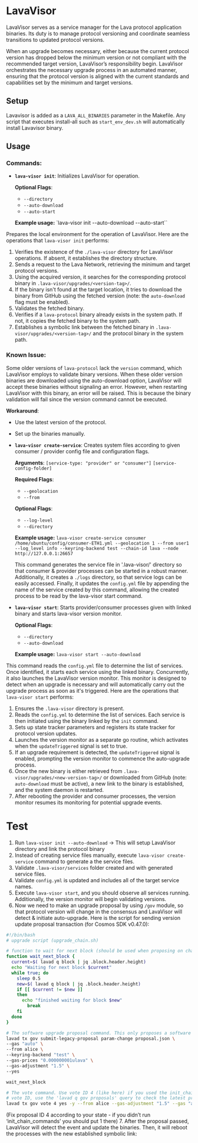 # LavaVisor
LavaVisor serves as a service manager for the Lava protocol application binaries. Its duty is to manage protocol versioning and coordinate seamless transitions to updated protocol versions. 

When an upgrade becomes necessary, either because the current protocol version has dropped below the minimum version or not compliant with the recommended target version, LavaVisor’s responsibility begin. LavaVisor orchestrates the necessary upgrade process in an automated manner, ensuring that the protocol version is aligned with the current standards and capabilities set by the minimum and target versions.

## Setup
Lavavisor is added as a `LAVA_ALL_BINARIES` parameter in the Makefile. Any script that executes install-all such as `start_env_dev.sh` will automatically install Lavavisor binary.

## Usage

### Commands:
- **`lava-visor init`**: Initializes LavaVisor for operation.

  **Optional Flags**:
  - `--directory`
  - `--auto-download`
  - `--auto-start`

  **Example usage:**
  `lava-visor init --auto-download --auto-start``

Prepares the local environment for the operation of LavaVisor.
Here are the operations that `lava-visor init` performs:

1. Verifies the existence of the `./lava-visor` directory for LavaVisor operations. If absent, it establishes the directory structure.
2. Sends a request to the Lava Network, retrieving the minimum and target protocol versions.
3. Using the acquired version, it searches for the corresponding protocol binary in `.lava-visor/upgrades/<version-tag>/`.
4. If the binary isn't found at the target location, it tries to download the binary from GitHub using the fetched version (note: the `auto-download` flag must be enabled).
5. Validates the fetched binary.
6. Verifies if a `lava-protocol` binary already exists in the system path. If not, it copies the fetched binary to the system path.
7. Establishes a symbolic link between the fetched binary in `.lava-visor/upgrades/<version-tag>/` and the protocol binary in the system path.

### Known Issue:
Some older versions of `lava-protocol` lack the `version` command, which LavaVisor employs to validate binary versions. When these older version binaries are downloaded using the auto-download option, LavaVisor will accept these binaries without signaling an error. However, when restarting LavaVisor with this binary, an error will be raised. This is because the binary validation will fail since the version command cannot be executed.

**Workaround**: 
- Use the latest version of the protocol.
- Set up the binaries manually.

- **`lava-visor create-service`**: Creates system files according to given consumer / provider config file and configuration flags.

  **Arguments**:
  `[service-type: "provider" or "consumer"]`
  `[service-config-folder]`

  **Required Flags**:
  - `--geolocation`
  - `--from`

  **Optional Flags**:
  - `--log-level`
  - `--directory`

  **Example usage:**
  `lava-visor create-service consumer /home/ubuntu/config/consumer-ETH1.yml --geolocation 1 --from user1 --log_level info --keyring-backend test --chain-id lava --node http://127.0.0.1:26657`

  This command generates the service file in '.lava-visor/' directory so that consumer & provider processes can be started in a robust manner. Additionally, it creates a `./logs` directory, so that service logs can be easily accessed. Finally, it updates the `config.yml` file by appending the name of the service created by this command, allowing the created process to be read by the lava-visor start command.

- **`lava-visor start`**: Starts provider/consumer processes given with linked binary and starts lava-visor version monitor.

  **Optional Flags**:
  - `--directory`
  - `--auto-download`

  **Example usage:**
  `lava-visor start --auto-download`

This command reads the `config.yml` file to determine the list of services. Once identified, it starts each service using the linked binary. Concurrently, it also launches the LavaVisor version monitor. This monitor is designed to detect when an upgrade is necessary and will automatically carry out the upgrade process as soon as it's triggered.
Here are the operations that `lava-visor start` performs:

1. Ensures the `.lava-visor` directory is present.
2. Reads the `config.yml` to determine the list of services. Each service is then initiated using the binary linked by the `init` command.
3. Sets up state tracker parameters and registers its state tracker for protocol version updates.
4. Launches the version monitor as a separate go routine, which activates when the `updateTriggered` signal is set to true.
5. If an upgrade requirement is detected, the `updateTriggered` signal is enabled, prompting the version monitor to commence the auto-upgrade process.
6. Once the new binary is either retrieved from `.lava-visor/upgrades/<new-version-tag>/` or downloaded from GitHub (note: `auto-download` must be active), a new link to the binary is established, and the system daemon is restarted.
7. After rebooting the provider and consumer processes, the version monitor resumes its monitoring for potential upgrade events.


# Test

1. Run `lava-visor init --auto-download` → This will setup LavaVisor directory and link the protocol binary
2. Instead of creating service files manually, execute `lava-visor create-service` command to generate a the service files. 
3. Validate `.lava-visor/services` folder created and with generated service files.
4. Validate `config.yml` is updated and includes all of the target service names.
5. Execute `lava-visor start`, and you should observe all services running. Additionally, the version monitor will begin validating versions.
6. Now we need to make an upgrade proposal by using `/gov` module, so that protocol version will change in the consensus and LavaVisor will detect & initiate auto-upgrade.
Here is the script for sending version update proposal transaction (for Cosmos SDK v0.47.0):
```bash
#!/bin/bash
# upgrade script (upgrade_chain.sh)

# function to wait for next block (should be used when proposing on chains with Cosmos SDK 0.47 or higher)
function wait_next_block {
  current=$( lavad q block | jq .block.header.height)
  echo "Waiting for next block $current"
  while true; do
    sleep 0.5
    new=$( lavad q block | jq .block.header.height)
    if [[ $current != $new ]]
    then
      echo "finished waiting for block $new"
        break
    fi
  done
}

# The software upgrade proposal command. This only proposes a software upgrade. To apply the upgrade, you need to vote "yes" (like below).
lavad tx gov submit-legacy-proposal param-change proposal.json \
--gas "auto" \
--from alice \
--keyring-backend "test" \
--gas-prices "0.000000001ulava" \
--gas-adjustment "1.5" \
--yes

wait_next_block

# The vote command. Use vote ID 4 (like here) if you used the init_chain_commands.sh script. If the vote doesn't work because of a bad
# vote ID, use the 'lavad q gov proposals' query to check the latest proposal ID, and put here the latest ID + 1.
lavad tx gov vote 4 yes -y --from alice --gas-adjustment "1.5" --gas "auto" --gas-prices "0.000000001ulava"
```
(Fix proposal ID 4 according to your state - if you didn’t run ‘init_chain_commands’ you should put 1 there)
7. After the proposal passed, LavaVisor will detect the event and update the binaries. Then, it will reboot the processes with the new established symbolic link: